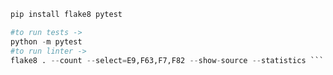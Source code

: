 ```python -m pip install --upgrade pip
pip install flake8 pytest

#to run tests -> 
python -m pytest
#to run linter ->
flake8 . --count --select=E9,F63,F7,F82 --show-source --statistics ```
